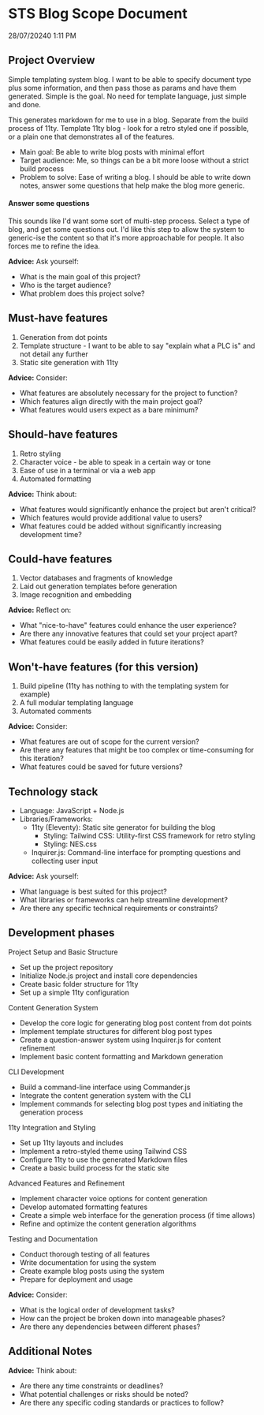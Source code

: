 # STS Blog Scope Document

28/07/20240 1:11 PM

## Project Overview

Simple templating system blog. I want to be able to specify document type plus some information, and then pass those as params and have them generated. Simple is the goal. No need for template language, just simple and done.

This generates markdown for me to use in a blog. Separate from the build process of 11ty. Template 11ty blog - look for a retro styled one if possible, or a plain one that demonstrates all of the features.

* Main goal: Be able to write blog posts with minimal effort
* Target audience: Me, so things can be a bit more loose without a strict build process
* Problem to solve: Ease of writing a blog. I should be able to write down notes, answer some questions that help make the blog more generic.

#### Answer some questions

This sounds like I'd want some sort of multi-step process. Select a type of blog, and get some questions out. I'd like this step to allow the system to generic-ise the content so that it's more approachable for people. It also forces me to refine the idea.

**Advice:** Ask yourself:

- What is the main goal of this project?
- Who is the target audience?
- What problem does this project solve?

## Must-have features

1. Generation from dot points
2. Template structure - I want to be able to say "explain what a PLC is" and not detail any further
3. Static site generation with 11ty

**Advice:** Consider:

- What features are absolutely necessary for the project to function?
- Which features align directly with the main project goal?
- What features would users expect as a bare minimum?

## Should-have features

1. Retro styling
2. Character voice - be able to speak in a certain way or tone
3. Ease of use in a terminal or via a web app
4. Automated formatting

**Advice:** Think about:

- What features would significantly enhance the project but aren't critical?
- Which features would provide additional value to users?
- What features could be added without significantly increasing development time?

## Could-have features

1. Vector databases and fragments of knowledge
2. Laid out generation templates before generation
3. Image recognition and embedding

**Advice:** Reflect on:

- What "nice-to-have" features could enhance the user experience?
- Are there any innovative features that could set your project apart?
- What features could be easily added in future iterations?

## Won't-have features (for this version)

1. Build pipeline (11ty has nothing to with the templating system for example)
2. A full modular templating language
3. Automated comments

**Advice:** Consider:

- What features are out of scope for the current version?
- Are there any features that might be too complex or time-consuming for this iteration?
- What features could be saved for future versions?

## Technology stack

* Language: JavaScript + Node.js
* Libraries/Frameworks:
  * 11ty (Eleventy): Static site generator for building the blog
    * Styling: Tailwind CSS: Utility-first CSS framework for retro styling
    * Styling: NES.css
  * Inquirer.js: Command-line interface for prompting questions and collecting user input

**Advice:** Ask yourself:

- What language is best suited for this project?
- What libraries or frameworks can help streamline development?
- Are there any specific technical requirements or constraints?

## Development phases

Project Setup and Basic Structure

- Set up the project repository
- Initialize Node.js project and install core dependencies
- Create basic folder structure for 11ty
- Set up a simple 11ty configuration

Content Generation System

- Develop the core logic for generating blog post content from dot points
- Implement template structures for different blog post types
- Create a question-answer system using Inquirer.js for content refinement
- Implement basic content formatting and Markdown generation

CLI Development

- Build a command-line interface using Commander.js
- Integrate the content generation system with the CLI
- Implement commands for selecting blog post types and initiating the generation process

11ty Integration and Styling

- Set up 11ty layouts and includes
- Implement a retro-styled theme using Tailwind CSS
- Configure 11ty to use the generated Markdown files
- Create a basic build process for the static site

Advanced Features and Refinement

- Implement character voice options for content generation
- Develop automated formatting features
- Create a simple web interface for the generation process (if time allows)
- Refine and optimize the content generation algorithms

Testing and Documentation

- Conduct thorough testing of all features
- Write documentation for using the system
- Create example blog posts using the system
- Prepare for deployment and usage

**Advice:** Consider:

- What is the logical order of development tasks?
- How can the project be broken down into manageable phases?
- Are there any dependencies between different phases?

## Additional Notes

**Advice:** Think about:

- Are there any time constraints or deadlines?
- What potential challenges or risks should be noted?
- Are there any specific coding standards or practices to follow?